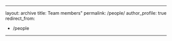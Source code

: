 
---
layout: archive
title: Team members"
permalink: /people/
author_profile: true
redirect_from:
  - /people
---
